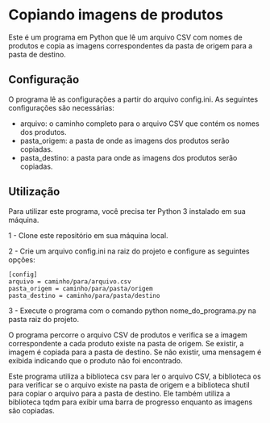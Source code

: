 # Copiando imagens de produtos
Este é um programa em Python que lê um arquivo CSV com nomes de produtos e copia as imagens correspondentes da pasta de origem para a pasta de destino.

## Configuração
O programa lê as configurações a partir do arquivo config.ini. As seguintes configurações são necessárias:

- arquivo: o caminho completo para o arquivo CSV que contém os nomes dos produtos.
- pasta_origem: a pasta de onde as imagens dos produtos serão copiadas.
- pasta_destino: a pasta para onde as imagens dos produtos serão copiadas.


## Utilização
Para utilizar este programa, você precisa ter Python 3 instalado em sua máquina.

1 - Clone este repositório em sua máquina local.

2 - Crie um arquivo config.ini na raiz do projeto e configure as seguintes opções:

```
[config]
arquivo = caminho/para/arquivo.csv
pasta_origem = caminho/para/pasta/origem
pasta_destino = caminho/para/pasta/destino
```

3 - Execute o programa com o comando python nome_do_programa.py na pasta raiz do projeto.

O programa percorre o arquivo CSV de produtos e verifica se a imagem correspondente a cada produto existe na pasta de origem. Se existir, a imagem é copiada para a pasta de destino. Se não existir, uma mensagem é exibida indicando que o produto não foi encontrado.

Este programa utiliza a biblioteca csv para ler o arquivo CSV, a biblioteca os para verificar se o arquivo existe na pasta de origem e a biblioteca shutil para copiar o arquivo para a pasta de destino. Ele também utiliza a biblioteca tqdm para exibir uma barra de progresso enquanto as imagens são copiadas.
